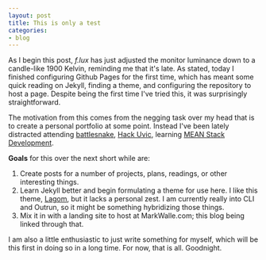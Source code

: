 ```yaml
---
layout: post
title: This is only a test
categories:
- blog
---
```


As I begin this post, _f.lux_ has just adjusted the monitor luminance down to a candle-like 1900 Kelvin, reminding me that it's late. As stated, today I finished configuring Github Pages for the first time, which has meant some quick reading on Jekyll, finding a theme, and configuring the repository to host a page. Despite being the first time I've tried this, it was surprisingly straightforward.

The motivation from this comes from the negging task over my head that is to create a personal portfolio at some point. Instead I've been lately distracted attending [battlesnake](battlesnake.io), [Hack Uvic](hackuvic.com), learning [MEAN Stack Development](https://www.udemy.com/the-web-developer-bootcamp/).

**Goals** for this over the next short while are:
1) Create posts for a number of projects, plans, readings, or other interesting things.
2) Learn Jekyll better and begin formulating a theme for use here. I like this theme, [Lagom](https://github.com/swanson/lagom), but it lacks a personal zest. I am currently really into CLI and Outrun, so it might be something hybridizing those things.
3) Mix it in with a landing site to host at MarkWalle.com; this blog being linked through that.

I am also a little enthusiastic to just write something for myself, which will be this first in doing so in a long time. For now, that is all. Goodnight.